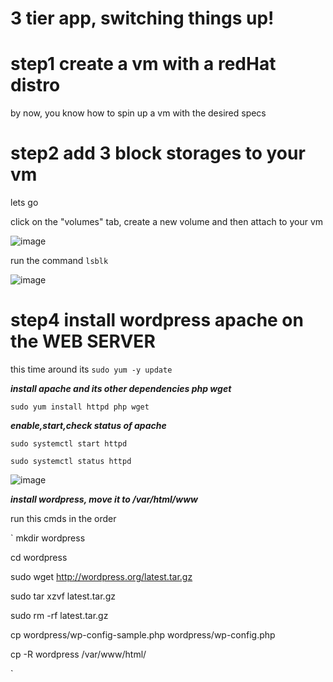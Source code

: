 # 3 tier app, switching things up!

# step1 create a vm with a redHat distro
by now, you know how to spin up a vm with the desired specs

# step2 add 3 block storages to your vm
lets go

click on the "volumes" tab, create a new volume and then attach to your vm

![image](https://user-images.githubusercontent.com/73601265/232903281-5f15c7bc-6f0e-42f7-a80a-c302e8f4d9e9.png)

run the command `lsblk`

![image](https://user-images.githubusercontent.com/73601265/232903864-9ce73920-7389-44b4-8e4d-8486fd0e8cb9.png)



# step4 install wordpress apache on the WEB SERVER

 this time around its `sudo yum -y update`
 
 ***install apache and its other dependencies php wget***
 
 `sudo yum install httpd php wget`
 
 ***enable,start,check status of apache***
 
 `sudo systemctl start httpd`
 
 `sudo systemctl status httpd`

![image](https://user-images.githubusercontent.com/73601265/232910532-7ce2afd5-6549-4352-b156-7bcc8a716b47.png)

***install wordpress, move it to /var/html/www***

run this cmds in the order

` mkdir wordpress

cd   wordpress

sudo wget http://wordpress.org/latest.tar.gz

sudo tar xzvf latest.tar.gz

sudo rm -rf latest.tar.gz

cp wordpress/wp-config-sample.php wordpress/wp-config.php

cp -R wordpress /var/www/html/

`

